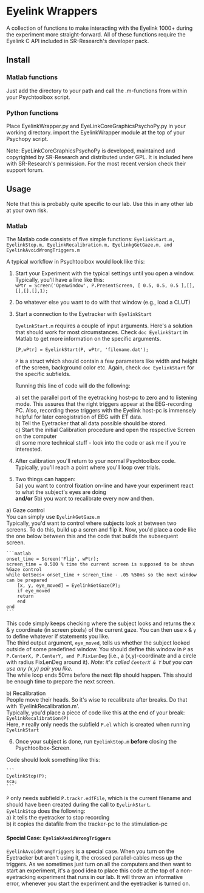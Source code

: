 # Eyelink Wrappers

A collection of functions to make interacting with the Eyelink 1000+ 
during the experiment more straight-forward.
All of these functions require the Eyelink C API included in SR-Research's
developer pack.

## Install

### Matlab functions

Just add the directory to your path and call the .m-functions from within
your Psychtoolbox script.

### Python functions

Place EyelinkWrapper.py and EyeLinkCoreGraphicsPsychoPy.py in your working directory.
import the EyelinkWrapper module at the top of your Psychopy script.

Note: EyeLinkCoreGraphicsPsychoPy is developed, maintained and copyrighted by SR-Research and distributed under GPL. It is included here with SR-Research's permission. For the most recent version check their support forum.

## Usage

Note that this is probably quite specific to our lab. Use this in any other lab at your own risk.

### Matlab
The Matlab code consists of five simple functions: `EyelinkStart.m, EyelinkStop.m, EyelinkRecalibration.m, EyelinkgGetGaze.m, and EyelinkAvoidWrongTriggers.m`

A typical workflow in Psychtoolbox would look like this:

1. Start your Experiment with the typical settings until you open a window. Typically, you'll have a line like this:  
	`wPtr = Screen('Openwindow', P.PresentScreen, [ 0.5, 0.5, 0.5 ],[],[],[],[],1);`  
2. Do whatever else you want to do with that window (e.g., load a CLUT)  
3. Start a connection to the Eyetracker with `EyelinkStart`  

	`EyelinkStart.m` requires a couple of input arguments. Here's a solution that should work for most circumstances. Check `doc EyelinkStart` in Matlab to get more information on the specific arguments.
	  
	`[P,wPtr] = EyelinkStart(P, wPtr, 'filename.dat');`  
	  
	`P` is a struct which should contain a few parameters like width and height of the screen, background color etc. Again, check `doc EyelinkStart` for the specific subfields.
	
	Running this line of code will do the following:
	
	a) set the parallel port of the eyetracking host-pc to zero and to listening mode. This assures that the right triggers appear at the EEG-recording PC. Also, recording these triggers with the Eyelink host-pc is immensely helpful for later coregistration of EEG with ET data.  
	b) Tell the Eyetracker that all data possible should be stored.  
	c) Start the initial Calibration procedure and open the respective Screen on the computer  
	d) some more technical stuff - look into the code or ask me if you're interested.  
4. After calibration you'll return to your normal Psychtoolbox code. Typically, you'll reach a point where you'll loop over trials.  
5. Two things can happen:  
  5a) you want to control fixation on-line and have your experiment react to what the subject's eyes are doing  
    **and/or** 5b) you want to recalibrate every now and then.  
	  
  a) Gaze control  
    You can simply use `EyelinkGetGaze.m`  
    Typically, you'd want to control where subjects look at between two screens. To do this, build up a scren and flip it. Now, you'd place a code like the one below between this and the code that builds the subsequent screen.  
    
    ```matlab
    onset_time = Screen('Flip', wPtr);
    screen_time = 0.500 % time the current screen is supposed to be shown
    %Gaze control
    while GetSecs< onset_time + screen_time - .05 %50ms so the next window can be prepared
    	[x, y, eye_moved] = EyelinkGetGaze(P);
    	if eye_moved
	 	return
        end
    end
    ```
    
This code simply keeps checking where the subject looks and returns the x & y coordinate (in screen pixels) of the current gaze. You can then use `x` & `y` to define whatever if statements you like.  
    The third output argument, `eye_moved`, tells us whether the subject looked outside of some predefined window. You should define this window in `P` as `P.CenterX, P.CenterY, and P.FixLenDeg` (i.e., a (x,y)-coordinate and a circle with radius FixLenDeg around it). *Note: it's called `CenterX & Y` but you can use any (x,y) pair you like.*  
    The while loop ends 50ms before the next flip should happen. This should be enough time to prepare the next screen.  
    
  b) Recalibration  
    People move their heads. So it's wise to recalibrate after breaks. Do that with 'EyelinkRecalibration.m'.  
    Typically, you'd place a piece of code like this at the end of your break:  
    `EyelinkRecalibration(P)`  
    Here, `P` really only needs the subfield `P.el` which is created when running `EyelinkStart`  
    
6. Once your subject is done, run `EyelinkStop.m` **before** closing the Psychtoolbox-Screen.  

  Code should look something like this:  
	
	```
	EyelinkStop(P);
	sca;
	```
	
  `P` only needs subfield `P.trackr.edfFile`, which is the current filename and should have been created during the call to `EyelinkStart`.  
	`EyelinkStop` does the following:  
	a) it tells the eyetracker to stop recording  
	b) it copies the datafile from the tracker-pc to the stimulation-pc  
	
#### Special Case: `EyelinkAvoidWrongTriggers`

`EyelinkAvoidWrongTriggers` is a special case. When you turn on the Eyetracker but aren't using it, the crossed parallel-cables mess up the triggers. As we sometimes just turn on all the computers and then want to start an experiment, it's a good idea to place this code at the top of a non-eyetracking experiment that runs in our lab. It will throw an informative error, whenever you start the experiment and the eyetracker is turned on.
